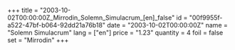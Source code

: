 +++
title = "2003-10-02T00:00:00Z_Mirrodin_Solemn_Simulacrum_[en]_false"
id = "00f9955f-a522-47bf-b064-92dd21a76b18"
date = "2003-10-02T00:00:00Z"
name = "Solemn Simulacrum"
lang = ["en"]
price = "1.23"
quantity = 4
foil = false
set = "Mirrodin"
+++
